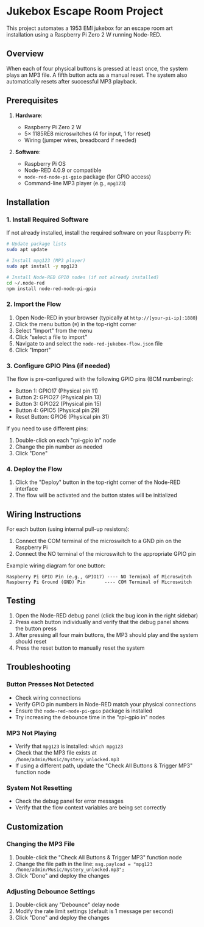 # Jukebox Escape Room Project

This project automates a 1953 EMI jukebox for an escape room art installation using a Raspberry Pi Zero 2 W running Node-RED.

## Overview

When each of four physical buttons is pressed at least once, the system plays an MP3 file. A fifth button acts as a manual reset. The system also automatically resets after successful MP3 playback.

## Prerequisites

1. **Hardware**:
   - Raspberry Pi Zero 2 W
   - 5× 1185RE8 microswitches (4 for input, 1 for reset)
   - Wiring (jumper wires, breadboard if needed)

2. **Software**:
   - Raspberry Pi OS
   - Node-RED 4.0.9 or compatible
   - `node-red-node-pi-gpio` package (for GPIO access)
   - Command-line MP3 player (e.g., `mpg123`)

## Installation

### 1. Install Required Software

If not already installed, install the required software on your Raspberry Pi:

```bash
# Update package lists
sudo apt update

# Install mpg123 (MP3 player)
sudo apt install -y mpg123

# Install Node-RED GPIO nodes (if not already installed)
cd ~/.node-red
npm install node-red-node-pi-gpio
```

### 2. Import the Flow

1. Open Node-RED in your browser (typically at `http://[your-pi-ip]:1880`)
2. Click the menu button (≡) in the top-right corner
3. Select "Import" from the menu
4. Click "select a file to import"
5. Navigate to and select the `node-red-jukebox-flow.json` file
6. Click "Import"

### 3. Configure GPIO Pins (if needed)

The flow is pre-configured with the following GPIO pins (BCM numbering):
- Button 1: GPIO17 (Physical pin 11)
- Button 2: GPIO27 (Physical pin 13)
- Button 3: GPIO22 (Physical pin 15)
- Button 4: GPIO5 (Physical pin 29)
- Reset Button: GPIO6 (Physical pin 31)

If you need to use different pins:
1. Double-click on each "rpi-gpio in" node
2. Change the pin number as needed
3. Click "Done"

### 4. Deploy the Flow

1. Click the "Deploy" button in the top-right corner of the Node-RED interface
2. The flow will be activated and the button states will be initialized

## Wiring Instructions

For each button (using internal pull-up resistors):
1. Connect the COM terminal of the microswitch to a GND pin on the Raspberry Pi
2. Connect the NO terminal of the microswitch to the appropriate GPIO pin

Example wiring diagram for one button:
```
Raspberry Pi GPIO Pin (e.g., GPIO17) ---- NO Terminal of Microswitch
Raspberry Pi Ground (GND) Pin       ---- COM Terminal of Microswitch
```

## Testing

1. Open the Node-RED debug panel (click the bug icon in the right sidebar)
2. Press each button individually and verify that the debug panel shows the button press
3. After pressing all four main buttons, the MP3 should play and the system should reset
4. Press the reset button to manually reset the system

## Troubleshooting

### Button Presses Not Detected
- Check wiring connections
- Verify GPIO pin numbers in Node-RED match your physical connections
- Ensure the `node-red-node-pi-gpio` package is installed
- Try increasing the debounce time in the "rpi-gpio in" nodes

### MP3 Not Playing
- Verify that `mpg123` is installed: `which mpg123`
- Check that the MP3 file exists at `/home/admin/Music/mystery_unlocked.mp3`
- If using a different path, update the "Check All Buttons & Trigger MP3" function node

### System Not Resetting
- Check the debug panel for error messages
- Verify that the flow context variables are being set correctly

## Customization

### Changing the MP3 File
1. Double-click the "Check All Buttons & Trigger MP3" function node
2. Change the file path in the line: `msg.payload = "mpg123 /home/admin/Music/mystery_unlocked.mp3";`
3. Click "Done" and deploy the changes

### Adjusting Debounce Settings
1. Double-click any "Debounce" delay node
2. Modify the rate limit settings (default is 1 message per second)
3. Click "Done" and deploy the changes